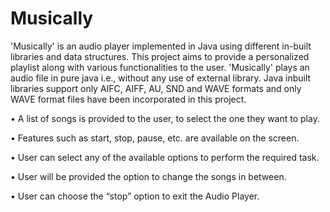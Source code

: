 # Musically
'Musically' is an audio player implemented in Java using different in-built libraries and data structures. This project aims to provide a personalized playlist along with various functionalities to the user. 'Musically' plays an audio file in pure java i.e., without any use of external library. Java inbuilt libraries support only AIFC, AIFF, AU, SND and WAVE formats and only WAVE format files have been incorporated in this project.

•	A list of songs is provided to the user, to select the one they want to play.

•	Features such as start, stop, pause, etc. are available on the screen.

•	User can select any of the available options to perform the required task.

•	User will be provided the option to change the songs in between.

•	User can choose the “stop” option to exit the Audio Player.


